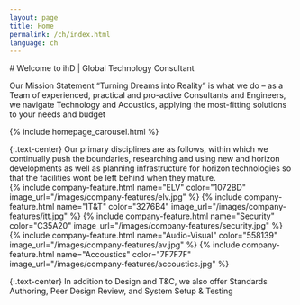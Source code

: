 ```yaml
---
layout: page
title: Home
permalink: /ch/index.html
language: ch
---
```


<div class="container"><div class="row"><div class="col-md-12">
# Welcome to ihD | Global Technology Consultant

Our Mission Statement “Turning Dreams into Reality” is what we do – as a Team of experienced, practical and pro-active Consultants and Engineers, we navigate Technology and Acoustics, applying the most-fitting solutions to your needs and budget
</div></div></div>

{% include homepage_carousel.html %}

<div class="container"><div class="row"><div class="col-md-12">
{:.text-center}
Our primary disciplines are as follows, within which we continually push the boundaries, researching and using new and horizon developments as well as planning infrastructure for horizon technologies so that the facilities wont be left behind when they mature.

<div class="row company-features">
{% include company-feature.html name="ELV"          color="1072BD" image_url="/images/company-features/elv.jpg" %}
{% include company-feature.html name="IT&amp;T"     color="3276B4" image_url="/images/company-features/itt.jpg" %}
{% include company-feature.html name="Security"     color="C35A20" image_url="/images/company-features/security.jpg" %}
{% include company-feature.html name="Audio-Visual" color="558139" image_url="/images/company-features/av.jpg" %}
{% include company-feature.html name="Accoustics"   color="7F7F7F" image_url="/images/company-features/accoustics.jpg" %}
</div>

{:.text-center}
In addition to Design and T&amp;C, we also offer Standards Authoring, Peer Design Review, and System Setup & Testing
</div></div></div>

